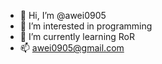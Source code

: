 - 👋 Hi, I’m @awei0905
- 👀 I’m interested in programming
- 🌱 I’m currently learning RoR
- 📫 awei0905@gmail.com

<!---
awei0905/awei0905 is a ✨ special ✨ repository because its `README.md` (this file) appears on your GitHub profile.
You can click the Preview link to take a look at your changes.
--->
